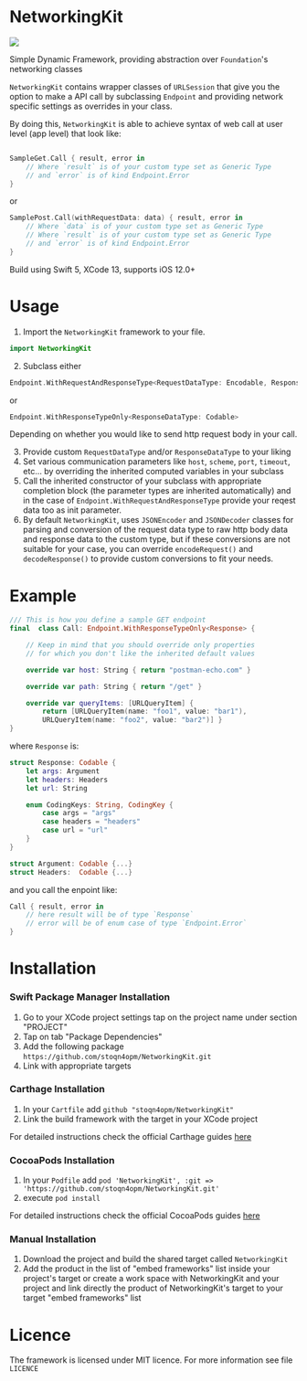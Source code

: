 # NetworkingKit

![](https://img.shields.io/badge/version-2.0.0-brightgreen.svg)

Simple Dynamic Framework, providing abstraction over `Foundation`'s networking classes

`NetworkingKit` contains wrapper classes of `URLSession` that give you the option to make a API call by subclassing `Endpoint` and providing network specific settings as overrides in your class.

By doing this, `NetworkingKit` is able to achieve syntax of web call at user level (app level) that look like:
```swift

SampleGet.Call { result, error in
	// Where `result` is of your custom type set as Generic Type
	// and `error` is of kind Endpoint.Error
}
```

or

```swift
SamplePost.Call(withRequestData: data) { result, error in
	// Where `data` is of your custom type set as Generic Type
	// Where `result` is of your custom type set as Generic Type
	// and `error` is of kind Endpoint.Error
}
```

Build using Swift 5, XCode 13, supports iOS 12.0+

# Usage

1. Import the `NetworkingKit` framework to your file.
```swift
import NetworkingKit
```
2. Subclass either 
```swift
Endpoint.WithRequestAndResponseType<RequestDataType: Encodable, ResponseDataType: Codable>
```
or
```swift
Endpoint.WithResponseTypeOnly<ResponseDataType: Codable>
```

Depending on whether you would like to send http request body in your call.

3. Provide custom `RequestDataType` and/or `ResponseDataType` to your liking
4. Set various communication parameters like `host`, `scheme`, `port`, `timeout`, etc... by overriding the inherited computed variables in your subclass
5. Call the inherited constructor of your subclass with appropriate completion block (the parameter types are inherited automatically) and in the case of `Endpoint.WithRequestAndResponseType` provide your reqest data too as init parameter.
6. By default `NetworkingKit`,  uses `JSONEncoder` and `JSONDecoder` classes for parsing and conversion of the request data type to raw http body data and response data to the custom type, but if these conversions are not suitable for your case, you can override `encodeRequest()` and `decodeResponse()`  to provide custom conversions to fit your needs.

# Example

```swift
/// This is how you define a sample GET endpoint
final  class Call: Endpoint.WithResponseTypeOnly<Response> {

	// Keep in mind that you should override only properties
	// for which you don't like the inherited default values

	override var host: String { return "postman-echo.com" }

	override var path: String { return "/get" }

	override var queryItems: [URLQueryItem] {
		return [URLQueryItem(name: "foo1", value: "bar1"),
		URLQueryItem(name: "foo2", value: "bar2")] }
}
```

where `Response` is:
```swift
struct Response: Codable {
	let args: Argument
	let headers: Headers
	let url: String

	enum CodingKeys: String, CodingKey {
		case args = "args"
		case headers = "headers"
		case url = "url"
	}
}

struct Argument: Codable {...}
struct Headers:  Codable {...}
```

and you call the enpoint like:
```swift
Call { result, error in
	// here result will be of type `Response`
	// error will be of enum case of type `Endpoint.Error` 
}
```

# Installation

### Swift Package Manager Installation

1. Go to your XCode project settings tap on the project name under section "PROJECT"
2. Tap on tab "Package Dependencies"
3. Add the following package `https://github.com/stoqn4opm/NetworkingKit.git`
5. Link with appropriate targets

### Carthage Installation

1. In your `Cartfile` add `github "stoqn4opm/NetworkingKit"`
2. Link the build framework with the target in your XCode project

For detailed instructions check the official Carthage guides [here](https://github.com/Carthage/Carthage)

### CocoaPods Installation

1. In your `Podfile` add `pod 'NetworkingKit', :git => 'https://github.com/stoqn4opm/NetworkingKit.git'`
2. execute `pod install`

For detailed instructions check the official CocoaPods guides [here](https://guides.cocoapods.org)

### Manual Installation

1. Download the project and build the shared target called `NetworkingKit`
2. Add the product in the list of "embed frameworks" list inside your project's target or create a work space with NetworkingKit and your project and link directly the product of NetworkingKit's target to your target "embed frameworks" list

# Licence

The framework is licensed under MIT licence. For more information see file `LICENCE`

